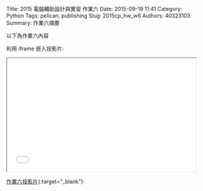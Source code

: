 Title: 2015 電腦輔助設計與實習 作業六
Date: 2015-09-19 11:41
Category: Python
Tags: pelican, publishing
Slug: 2015cp_hw_w6
Authors: 40323103
Summary: 作業六摘要

以下為作業六內容

利用 iframe 嵌入投影片:

<iframe src="40323103_cp_w6_p.html" width="500" height="300"></iframe>

[作業六投影片](40323103_cp_w6_p.html){:target="_blank"}

